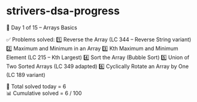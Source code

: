 # strivers-dsa-progress
📅 Day 1 of 15 – Arrays Basics

✅ Problems solved:
1️⃣ Reverse the Array (LC 344 – Reverse String variant)
2️⃣ Maximum and Minimum in an Array
3️⃣ Kth Maximum and Minimum Element (LC 215 – Kth Largest)
4️⃣ Sort the Array (Bubble Sort)
5️⃣ Union of Two Sorted Arrays (LC 349 adapted)
6️⃣ Cyclically Rotate an Array by One (LC 189 variant)

🔢 Total solved today = 6  
📊 Cumulative solved = 6 / 100

